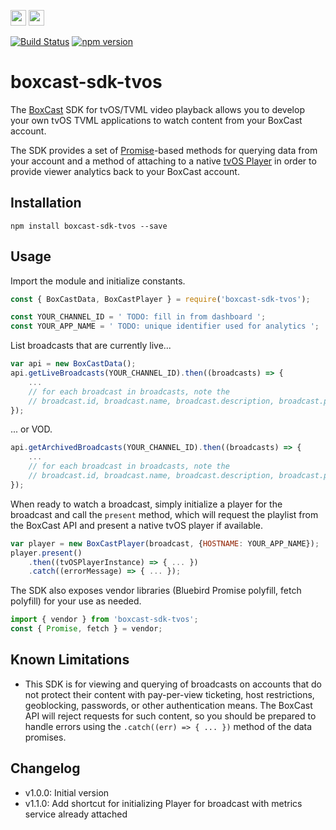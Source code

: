 <a href="https://www.boxcast.com" target="_blank"><img src="https://www.boxcast.com/hs-fs/hub/484866/file-2483746126-png/Logos/NewBoxCastLogo.png?t=1494524438771" height="25"></a>&nbsp;<a href="https://developer.apple.com/go/?id=apple-tv-markup-language-reference" target="_blank"><img src="https://developer.apple.com/library/content/Resources/1260/Images/apple_developer_header_2x.png" height="25"></a>

[![Build Status](https://travis-ci.org/boxcast/boxcast-sdk-tvos.svg?branch=master)](https://travis-ci.org/boxcast/boxcast-sdk-tvos)&nbsp;[![npm version](https://badge.fury.io/js/boxcast-sdk-tvos.svg)](https://badge.fury.io/js/boxcast-sdk-tvos)

# boxcast-sdk-tvos

The [BoxCast](https://www.boxcast.com) SDK for tvOS/TVML video playback allows you to develop your own tvOS TVML applications to watch content from your BoxCast account.

The SDK provides a set of [Promise](https://developer.mozilla.org/en-US/docs/Web/JavaScript/Reference/Global_Objects/Promise)-based methods for querying data from your account and a method of attaching to a native [tvOS Player](https://developer.apple.com/reference/tvmljs/player) in order to provide viewer analytics back to your BoxCast account.

## Installation

```
npm install boxcast-sdk-tvos --save
```

## Usage

Import the module and initialize constants.
```javascript
const { BoxCastData, BoxCastPlayer } = require('boxcast-sdk-tvos');

const YOUR_CHANNEL_ID = ' TODO: fill in from dashboard ';
const YOUR_APP_NAME = ' TODO: unique identifier used for analytics ';
```

List broadcasts that are currently live...
```javascript
var api = new BoxCastData();
api.getLiveBroadcasts(YOUR_CHANNEL_ID).then((broadcasts) => {
    ... 
    // for each broadcast in broadcasts, note the
    // broadcast.id, broadcast.name, broadcast.description, broadcast.preview
});
```

... or VOD.
```javascript
api.getArchivedBroadcasts(YOUR_CHANNEL_ID).then((broadcasts) => {
    ...
    // for each broadcast in broadcasts, note the
    // broadcast.id, broadcast.name, broadcast.description, broadcast.preview
});
```

When ready to watch a broadcast, simply initialize a player for the broadcast and call the `present`
method, which will request the playlist from the BoxCast API and present a native tvOS player if available.
```javascript
var player = new BoxCastPlayer(broadcast, {HOSTNAME: YOUR_APP_NAME});
player.present()
    .then((tvOSPlayerInstance) => { ... })
    .catch((errorMessage) => { ... });
```

The SDK also exposes vendor libraries (Bluebird Promise polyfill, fetch polyfill) for your use as needed.
```javascript
import { vendor } from 'boxcast-sdk-tvos';
const { Promise, fetch } = vendor;
```

## Known Limitations

* This SDK is for viewing and querying of broadcasts on accounts that do not protect their content with pay-per-view ticketing, host restrictions, geoblocking, passwords, or other authentication means.  The BoxCast API will reject requests for such content, so you should be prepared to handle errors using the `.catch((err) => { ... })` method of the data promises.

## Changelog

* v1.0.0: Initial version
* v1.1.0: Add shortcut for initializing Player for broadcast with metrics service already attached
